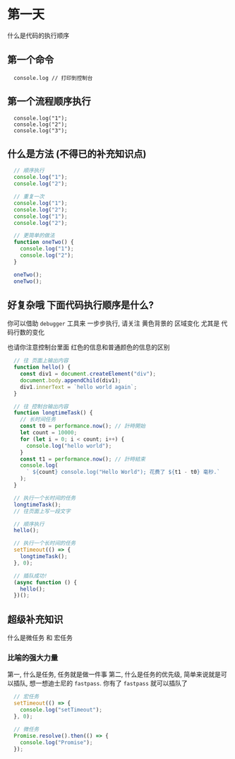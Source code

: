 # 第一天

什么是代码的执行顺序

## 第一个命令

```shell
  console.log // 打印到控制台
```

## 第一个流程顺序执行

```shell
  console.log("1");
  console.log("2");
  console.log("3");
```

## 什么是方法 (不得已的补充知识点)

```javascript
  // 顺序执行
  console.log("1");
  console.log("2");

  // 重复一次
  console.log("1");
  console.log("2");
  console.log("1");
  console.log("2");

  // 更简单的做法
  function oneTwo() {
    console.log("1");
    console.log("2");
  }

  oneTwo();
  oneTwo();
```

## 好复杂哦 下面代码执行顺序是什么?

你可以借助 `debugger` 工具来 一步步执行, 请关注 黄色背景的 区域变化 尤其是 代码行数的变化

也请你注意控制台里面 红色的信息和普通颜色的信息的区别

```javascript
  // 往 页面上输出内容
  function hello() {
    const div1 = document.createElement("div");
    document.body.appendChild(div1);
    div1.innerText = `hello world again`;
  }

  // 往 控制台输出内容
  function longtimeTask() {
    // 长时间任务
    const t0 = performance.now(); // 計時開始
    let count = 10000;
    for (let i = 0; i < count; i++) {
      console.log("hello world");
    }
    const t1 = performance.now(); // 計時結束
    console.log(
      ` ${count} console.log("Hello World"); 花费了 ${t1 - t0} 毫秒.`
    );
  }

  // 执行一个长时间的任务
  longtimeTask();
  // 往页面上写一段文字

  // 顺序执行
  hello();

  // 执行一个长时间的任务
  setTimeout(() => {
    longtimeTask();
  }, 0);

  // 插队成功!
  (async function () {
    hello();
  })();
```

## 超级补充知识

什么是微任务 和 宏任务

### 比喻的强大力量

第一, 什么是任务, 任务就是做一件事
第二, 什么是任务的优先级, 简单来说就是可以插队, 想一想迪士尼的 `fastpass`. 你有了 `fastpass` 就可以插队了

```javascript
  // 宏任务
  setTimeout(() => {
    console.log("setTimeout");
  }, 0);

  // 微任务
  Promise.resolve().then(() => {
    console.log("Promise");
  });
```
